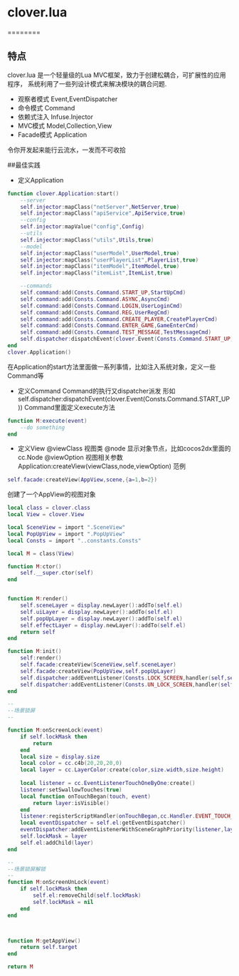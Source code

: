 # clover.lua
========
## 特点

clover.lua 是一个轻量级的Lua MVC框架，致力于创建松耦合，可扩展性的应用程序，
系统利用了一些列设计模式来解决模块的耦合问题.

- 观察者模式 Event,EventDispatcher
- 命令模式 Command
- 依赖式注入 Infuse.Injector
- MVC模式 Model,Collection,View
- Facade模式 Application

令你开发起来能行云流水，一发而不可收拾

##最佳实践

- 定义Application
``` lua
function clover.Application:start()
	--server
	self.injector:mapClass("netServer",NetServer,true)
	self.injector:mapClass("apiService",ApiService,true)
	--config
	self.injector:mapValue("config",Config)
	--utils
	self.injector:mapClass("utils",Utils,true)
	--model
	self.injector:mapClass("userModel",UserModel,true)
	self.injector:mapClass("userPlayerList",PlayerList,true)
	self.injector:mapClass("itemModel",ItemModel,true)
	self.injector:mapClass("itemList",ItemList,true)

	--commands
	self.command:add(Consts.Command.START_UP,StartUpCmd)
	self.command:add(Consts.Command.ASYNC,AsyncCmd)
	self.command:add(Consts.Command.LOGIN,UserLoginCmd)
	self.command:add(Consts.Command.REG,UserRegCmd)
	self.command:add(Consts.Command.CREATE_PLAYER,CreatePlayerCmd)
	self.command:add(Consts.Command.ENTER_GAME,GameEnterCmd)
	self.command:add(Consts.Command.TEST_MESSAGE,TestMessageCmd)
	self.dispatcher:dispatchEvent(clover.Event(Consts.Command.START_UP))
end 
clover.Application()
```
在Application的start方法里面做一系列事情，比如注入系统对象，定义一些Command等

- 定义Command
Command的执行又dispatcher派发
形如self.dispatcher:dispatchEvent(clover.Event(Consts.Command.START_UP))
Command里面定义execute方法
``` lua
function M:execute(event)
	--do something
end 
```
- 定义View
@viewClass 视图类
@node 显示对象节点，比如cocos2dx里面的cc.Node
@viewOption 视图相关参数
Application:createView(viewClass,node,viewOption)
范例
``` lua
self.facade:createView(AppView,scene,{a=1,b=2})
```
创建了一个AppView的视图对象

``` lua
local class = clover.class
local View = clover.View

local SceneView = import ".SceneView"
local PopUpView = import ".PopUpView"
local Consts = import "..constants.Consts"

local M = class(View)

function M:ctor()
	self.__super.ctor(self)
end 


function M:render()
	self.sceneLayer = display.newLayer():addTo(self.el)
	self.uiLayer = display.newLayer():addTo(self.el)
	self.popUpLayer = display.newLayer():addTo(self.el)
	self.effectLayer = display.newLayer():addTo(self.el)
	return self
end 

function M:init()
	self:render()
	self.facade:createView(SceneView,self.sceneLayer)
	self.facade:createView(PopUpView,self.popUpLayer)
	self.dispatcher:addEventListener(Consts.LOCK_SCREEN,handler(self,self.onScreenLock))
	self.dispatcher:addEventListener(Consts.UN_LOCK_SCREEN,handler(self,self.onScreenUnLock))
end 

--
--场景锁屏
--

function M:onScreenLock(event)
	if self.lockMask then
		return
	end 
	local size = display.size
	local color = cc.c4b(20,20,20,0)
	local layer = cc.LayerColor:create(color,size.width,size.height)
   
	local listener = cc.EventListenerTouchOneByOne:create()
	listener:setSwallowTouches(true)
	local function onTouchBegan(touch, event)
		return layer:isVisible()
	end
	listener:registerScriptHandler(onTouchBegan,cc.Handler.EVENT_TOUCH_BEGAN)
	local eventDispatcher = self.el:getEventDispatcher()
	eventDispatcher:addEventListenerWithSceneGraphPriority(listener,layer)
	self.lockMask = layer
	self.el:addChild(layer)
end 

--
--场景锁屏解锁
--
function M:onScreenUnLock(event)
	if self.lockMask then
		self.el:removeChild(self.lockMask)
		self.lockMask = nil
	end 
end 



function M:getAppView()
	return self.target
end 

return M
```


